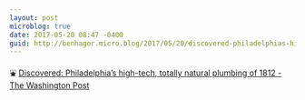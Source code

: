 ```yaml
---
layout: post
microblog: true
date: 2017-05-20 08:47 -0400
guid: http://benhager.micro.blog/2017/05/20/discovered-philadelphias-hightech.html
---
```

⛲️ [Discovered: Philadelphia’s high-tech, totally natural plumbing of 1812 - The Washington Post](https://www.washingtonpost.com/news/retropolis/wp/2017/05/06/discovered-philadelphias-high-tech-totally-natural-plumbing-of-1812/)
